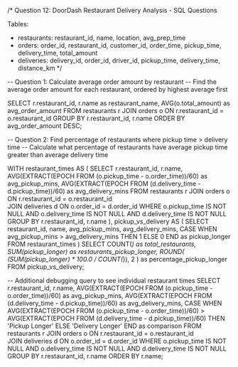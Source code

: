 /*
Question 12: DoorDash Restaurant Delivery Analysis - SQL Questions

Tables:
- restaurants: restaurant_id, name, location, avg_prep_time
- orders: order_id, restaurant_id, customer_id, order_time, pickup_time, delivery_time, total_amount
- deliveries: delivery_id, order_id, driver_id, pickup_time, delivery_time, distance_km
*/

-- Question 1: Calculate average order amount by restaurant
-- Find the average order amount for each restaurant, ordered by highest average first

SELECT 
    r.restaurant_id,
    r.name as restaurant_name,
    AVG(o.total_amount) as avg_order_amount
FROM restaurants r
JOIN orders o ON r.restaurant_id = o.restaurant_id
GROUP BY r.restaurant_id, r.name
ORDER BY avg_order_amount DESC;

-- Question 2: Find percentage of restaurants where pickup time > delivery time
-- Calculate what percentage of restaurants have average pickup time greater than average delivery time

WITH restaurant_times AS (
    SELECT 
        r.restaurant_id,
        r.name,
        AVG(EXTRACT(EPOCH FROM (o.pickup_time - o.order_time))/60) as avg_pickup_mins,
        AVG(EXTRACT(EPOCH FROM (d.delivery_time - d.pickup_time))/60) as avg_delivery_mins
    FROM restaurants r
    JOIN orders o ON r.restaurant_id = o.restaurant_id  
    JOIN deliveries d ON o.order_id = d.order_id
    WHERE o.pickup_time IS NOT NULL 
      AND o.delivery_time IS NOT NULL
      AND d.delivery_time IS NOT NULL
    GROUP BY r.restaurant_id, r.name
),
pickup_vs_delivery AS (
    SELECT 
        restaurant_id,
        name,
        avg_pickup_mins,
        avg_delivery_mins,
        CASE WHEN avg_pickup_mins > avg_delivery_mins THEN 1 ELSE 0 END as pickup_longer
    FROM restaurant_times
)
SELECT 
    COUNT(*) as total_restaurants,
    SUM(pickup_longer) as restaurants_pickup_longer,
    ROUND(
        (SUM(pickup_longer) * 100.0 / COUNT(*)), 2
    ) as percentage_pickup_longer
FROM pickup_vs_delivery;

-- Additional debugging query to see individual restaurant times
SELECT 
    r.restaurant_id,
    r.name,
    AVG(EXTRACT(EPOCH FROM (o.pickup_time - o.order_time))/60) as avg_pickup_mins,
    AVG(EXTRACT(EPOCH FROM (d.delivery_time - d.pickup_time))/60) as avg_delivery_mins,
    CASE 
        WHEN AVG(EXTRACT(EPOCH FROM (o.pickup_time - o.order_time))/60) > 
             AVG(EXTRACT(EPOCH FROM (d.delivery_time - d.pickup_time))/60) 
        THEN 'Pickup Longer' 
        ELSE 'Delivery Longer' 
    END as comparison
FROM restaurants r
JOIN orders o ON r.restaurant_id = o.restaurant_id  
JOIN deliveries d ON o.order_id = d.order_id
WHERE o.pickup_time IS NOT NULL 
  AND o.delivery_time IS NOT NULL
  AND d.delivery_time IS NOT NULL
GROUP BY r.restaurant_id, r.name
ORDER BY r.name; 